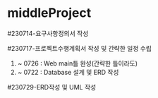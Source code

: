 # middleProject

#230714-요구사항정의서 작성

#230717-프로젝트수행계획서 작성 및 간략한 일정 수립
  1. ~ 0726 : Web main틀 완성(간략한 틀이라도)
  2. ~ 0722 : Database 설계 및 ERD 작성

#230729-ERD작성 및 UML 작성
